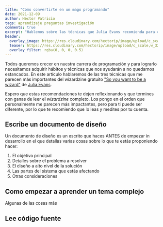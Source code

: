 ```yaml
---
title: "Cómo convertirte en un mago programando"
date: 2021-12-09
author: Héctor Patricio
tags: aprendizaje preguntas investigación
comments: true
excerpt: "Hablemos sobre las técnicas que Julia Evans recomienda para converirte en un mejor programador(a) y avanzar en tu carrera."
header:
  overlay_image: https://res.cloudinary.com/hectorip/image/upload/c_scale,w_1120/v1639259079/michael-dziedzic-dSyhpTGhNHg-unsplash_mcsqsn.jpg
  teaser: https://res.cloudinary.com/hectorip/image/upload/c_scale,w_320/v1639259079/michael-dziedzic-dSyhpTGhNHg-unsplash_mcsqsn.jpg
  overlay_filter: rgba(0, 0, 0, 0.5)
---
```


Todos queremos crecer en nuestra carrera de programación y para lograrlo necesitamos adquirir hábitos y técnicas que nos ayudarán a no quedarnos estancados. En este artículo hablaremos de las tres técnicas que me parecen más importantes del wizardzine gratuito ["So you want to be a wizard"](https://wizardzines.com/zines/wizard/) de [Julia Evans](https://twitter.com/b0rk).

Espero que estas recomendaciones te dejen reflexionando y que termines con ganas de leer el _wizardzine_ completo. Los pongo en el orden que personalmente me parecen más impactantes, pero para ti puede ser diferente, por lo que te recomiendo que lo leas y medites por tu cuenta.

## Escribe un documento de diseño

Un documento de diseño es un escrito que haces ANTES de empezar in desarrollo en el que detallas varias cosas sobre lo que te estás proponiendo hacer:

1. El objetivo principal
2. Detalles sobre el problema a resolver
3. El diseño a alto nivel de la solución
4. Las partes del sistema que estás afectando
5. Otras consideraciones

## Como empezar a aprender un tema complejo

Algunas de las cosas más

## Lee código fuente